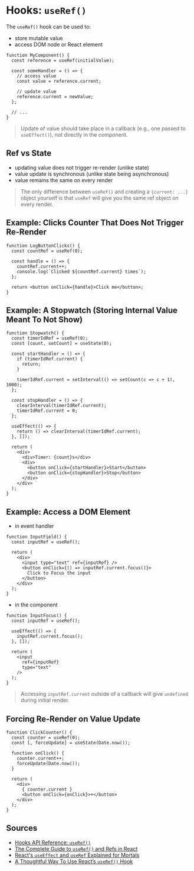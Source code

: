 # Hooks: `useRef()`

The `useRef()` hook can be used to:
- store mutable value
- access DOM node or React element

```
function MyComponent() {
  const reference = useRef(initialValue);

  const someHandler = () => {
    // access value
    const value = reference.current;

    // update value
    reference.current = newValue;
  };

  // ...
}
```

> Update of value should take place in a callback (e.g., one passed to `useEffect()`), not directly in the component.

## Ref vs State

- updating value does not trigger re-render (unlike state)
- value update is synchronous (unlike state being asynchronous)
- value remains the same on every render

> The only difference between `useRef()` and creating a `{current: ...}` object yourself is that `useRef` will give you the same ref object on every render.

## Example: Clicks Counter That Does Not Trigger Re-Render

```
function LogButtonClicks() {
  const countRef = useRef(0);
  
  const handle = () => {
    countRef.current++;
    console.log(`Clicked ${countRef.current} times`);
  };

  return <button onClick={handle}>Click me</button>;
}
```

## Example: A Stopwatch (Storing Internal Value Meant To Not Show)

```
function Stopwatch() {
  const timerIdRef = useRef(0);
  const [count, setCount] = useState(0);

  const startHandler = () => {
    if (timerIdRef.current) {
      return;
    }

    timerIdRef.current = setInterval(() => setCount(c => c + 1), 1000);
  };

  const stopHandler = () => {
    clearInterval(timerIdRef.current);
    timerIdRef.current = 0;
  };

  useEffect(() => {
    return () => clearInterval(timerIdRef.current);
  }, []);

  return (
    <div>
      <div>Timer: {count}s</div>
      <div>
        <button onClick={startHandler}>Start</button>
        <button onClick={stopHandler}>Stop</button>
      </div>
    </div>
  );
}
```

## Example: Access a DOM Element

* in event handler

```
function InputField() {
  const inputRef = useRef();

  return (
    <div>
      <input type="text" ref={inputRef} />
      <button onClick={() => inputRef.current.focus()}>
        Click to Focus the input
      </button>
    </div>
  );
}
```

* in the component

```
function InputFocus() {
  const inputRef = useRef();

  useEffect(() => {
    inputRef.current.focus();
  }, []);

  return (
    <input 
      ref={inputRef} 
      type="text" 
    />
  );
}
```

> Accessing `inputRef.current` outside of a callback will give `undefined` during initial render.

## Forcing Re-Render on Value Update

```
function ClickCounter() {
  const counter = useRef(0);
  const [, forceUpdate] = useState(Date.now());

  function onClick() {
    counter.current++;
    forceUpdate(Date.now());
  }

  return (
    <div>
      { counter.current }
      <button onClick={onClick}>+</button>
    </div>
  );
}
```

## Sources

* [Hooks API Reference: `useRef()`](https://reactjs.org/docs/hooks-reference.html#useref)
* [The Complete Guide to `useRef()` and Refs in React](https://dmitripavlutin.com/react-useref-guide/#1-mutable-values)
* [React's `useEffect` and `useRef` Explained for Mortals](https://leewarrick.com/blog/react-use-effect-explained/)
* [A Thoughtful Way To Use React’s `useRef()` Hook](https://www.smashingmagazine.com/2020/11/react-useref-hook/)